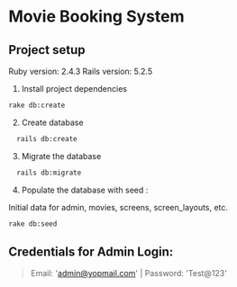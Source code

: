 # Movie Booking System

## Project setup

  Ruby version: 2.4.3
  Rails version: 5.2.5

1. Install project dependencies
  
```sh
rake db:create 
```

2. Create database

```sh
  rails db:create
```

3. Migrate the database

```sh
  rails db:migrate
```

4. Populate the database with seed :

Initial data for admin, movies, screens, screen_layouts, etc.

```sh
rake db:seed
```

## Credentials for Admin Login:

> Email: 'admin@yopmail.com' | Password: 'Test@123'

